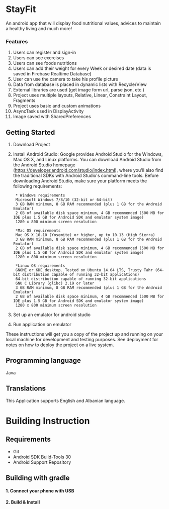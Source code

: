 # StayFit
An android app that will display food nutritional values, advices to maintain a healthy living and much more!


### Features

   1. Users can register and sign-in
   2. Users can see exercises
   3. Users can see foods nutritions
   4. Users can add their weight for every Week or desired date (data is saved in Firebase Realtime Database)
   5. User can use the camera to take his profile picture
   6. Data from database is placed in dynamic lists with RecyclerView
   7. External libraries are used (get image form url, parse json, etc.)
   8. Project uses multiple layouts, Relative, Linear, Constraint Layout, Fragments
   9. Project uses basic and custom animations
   10. AsyncTask used in DisplayActivity
   11. Image saved with SharedPreferences
    

## Getting Started
1. Download Project
2. Install Android Studio:
        Google provides Android Studio for the Windows, Mac OS X, and Linux platforms. 
        You can download Android Studio from the Android Studio homepage (https://developer.android.com/studio/index.html), 
        where you'll also find the traditional SDKs with Android Studio's command-line tools. Before downloading Android Studio, make sure your platform meets the following requirements:
        
        * Windows requirements
        Microsoft Windows 7/8/10 (32-bit or 64-bit)
        3 GB RAM minimum, 8 GB RAM recommended (plus 1 GB for the Android Emulator)
        2 GB of available disk space minimum, 4 GB recommended (500 MB for IDE plus 1.5 GB for Android SDK and emulator system image)
        1280 x 800 minimum screen resolution
       
        *Mac OS requirements
        Mac OS X 10.10 (Yosemite) or higher, up to 10.13 (High Sierra)
        3 GB RAM minimum, 8 GB RAM recommended (plus 1 GB for the Android Emulator)
        2 GB of available disk space minimum, 4 GB recommended (500 MB for IDE plus 1.5 GB for Android SDK and emulator system image)
        1280 x 800 minimum screen resolution
        
        *Linux OS requirements
        GNOME or KDE desktop. Tested on Ubuntu 14.04 LTS, Trusty Tahr (64-bit distribution capable of running 32-bit applications)
        64-bit distribution capable of running 32-bit applications
        GNU C Library (glibc) 2.19 or later
        3 GB RAM minimum, 8 GB RAM recommended (plus 1 GB for the Android Emulator)
        2 GB of available disk space minimum, 4 GB recommended (500 MB for IDE plus 1.5 GB for Android SDK and emulator system image)
        1280 x 800 minimum screen resolution
3. Set up an emulator for android studio
4. Run application on emulator 

These instructions will get you a copy of the project up and running on your local machine for development and testing purposes. See deployment for notes on how to deploy the project on a live system.

Programming language
--------------------
Java 


Translations
------------
This Application supports English and Albanian language.

Building Instruction
====================

Requirements
------------

  * Git
  * Android SDK Build-Tools 30
  * Android Support Repository
 

Building with gradle
--------------------

#### 1. Connect your phone with USB

#### 2. Build & Install
